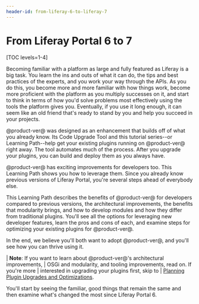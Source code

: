 ```yaml
---
header-id: from-liferay-6-to-liferay-7
---
```


# From Liferay Portal 6 to 7

[TOC levels=1-4]

Becoming familiar with a platform as large and fully featured as Liferay is  a
big task. You learn the ins and outs of what it can do, the tips and best
practices of the experts, and you work your way through the APIs. As you do
this, you become more and more familiar with how things work, become more
proficient with the platform as you multiply successes on it, and start to think
in terms of how you'd solve problems most effectively using the tools the
platform gives you. Eventually, if you use it long enough, it can seem like an
old friend that's ready to stand by you and help you succeed in your projects. 

@product-ver@ was designed as an enhancement that builds off of what you already
know. Its Code Upgrade Tool and this tutorial series--or Learning Path--help get
your existing plugins running on @product-ver@ right away. The tool automates
much of the process. After you upgrade your plugins, you can build and deploy
them as you always have. 

@product-ver@ has exciting improvements for developers too. This Learning Path
shows you how to leverage them. Since you already know previous versions of
Liferay Portal, you're several steps ahead of everybody else. 

This Learning Path describes the benefits of @product-ver@ for developers
compared to previous versions, the architectural improvements, the benefits that
modularity brings, and how to develop modules and how they differ from
traditional plugins. You'll see all the options for leveraging new developer
features, learn the pros and cons of each, and  examine steps for optimizing
your existing plugins for @product-ver@.

In the end, we believe you'll both want to adopt @product-ver@, and you'll see
how you can thrive using it. 

| **Note**: If you want to learn about @product-ver@'s architectural improvements,
| OSGi and modularity, and tooling improvements, read on. If you're more
| interested in upgrading your plugins first, skip to
| [Planning Plugin Upgrades and Optimizations](/docs/7-0/tutorials/-/knowledge_base/t/migrating-existing-code-to-liferay-7).

You'll start by seeing the familiar, good things that remain the same and then
examine what's changed the most since Liferay Portal 6. 
